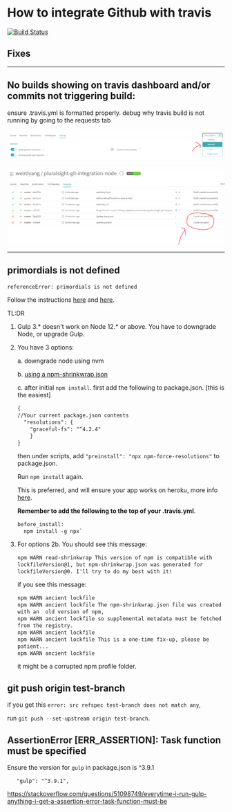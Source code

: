# How to integrate Github with travis

[![Build Status](https://travis-ci.org/weirdyang/pluralsight-git-integration-node.svg?branch=master)](https://travis-ci.org/weirdyang/pluralsight-git-integration-node)

## Fixes

*****

## No builds showing on travis dashboard and/or commits not triggering build:

ensure .travis.yml is formatted properly.
debug why travis build is not running by going to the requests tab

![Request tab](https://raw.githubusercontent.com/weirdyang/pluralsight-git-integration-node/master/docs/requests.PNG)

![Request erros](https://raw.githubusercontent.com/weirdyang/pluralsight-git-integration-node/master/docs/requests-parse.PNG)

*****

## primordials is not defined
```
referenceError: primordials is not defined
```
Follow the instructions [here](https://stackoverflow.com/questions/55921442/how-to-fix-referenceerror-primordials-is-not-defined-in-node) and [here](https://ourcodeworld.com/articles/read/1188/how-to-solve-gulp-exception-reference-error-primordials-is-not-defined-error).

TL:DR
1. Gulp 3.* doesn't work on Node 12.* or above. You have to downgrade Node, or upgrade Gulp.
2. You have 3 options:

    a. downgrade node using nvm

    b. [using a npm-shrinkwrap.json](https://stackoverflow.com/questions/55921442/how-to-fix-referenceerror-primordials-is-not-defined-in-node-js/60921145#60921145)

    c. after initial `npm install`. first add the following to package.json. [this is the easiest]
    
    ```
    {
    //Your current package.json contents
      "resolutions": {
        "graceful-fs": "^4.2.4"
        }
    }
    ```
    then under scripts, add `"preinstall": "npx npm-force-resolutions"` to package.json.
    
    Run `npm install` again. 
    
    This is preferred, and will ensure your app works on heroku, more info [here](https://stackoverflow.com/a/58394828/9491881). 
    
    **Remember to add the following to the top of your .travis.yml**.
    ```
    before_install:
      npm install -g npx`
    ```

3. For options 2b. You should see this message:
    ```
    npm WARN read-shrinkwrap This version of npm is compatible with lockfileVersion@1, but npm-shrinkwrap.json was generated for lockfileVersion@0. I'll try to do my best with it!
    ```
    if you see this message:
    ```
    npm WARN ancient lockfile
    npm WARN ancient lockfile The npm-shrinkwrap.json file was created with an  old version of npm,
    npm WARN ancient lockfile so supplemental metadata must be fetched from the registry.
    npm WARN ancient lockfile
    npm WARN ancient lockfile This is a one-time fix-up, please be patient...
    npm WARN ancient lockfile
    ```
    it might be a corrupted npm profile folder.

## git push origin test-branch

if you get this `error: src refspec test-branch does not match any`,

run `git push --set-upstream origin test-branch`.

## AssertionError [ERR_ASSERTION]: Task function must be specified

Ensure the version for `gulp` in package.json is ^3.9.1

```
   "gulp": "^3.9.1",
```
https://stackoverflow.com/questions/51098749/everytime-i-run-gulp-anything-i-get-a-assertion-error-task-function-must-be
